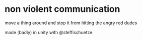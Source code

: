 # non violent communication

move a thing around and stop it from hitting the angry red dudes

made (badly) in unity
with @steffischuetze
